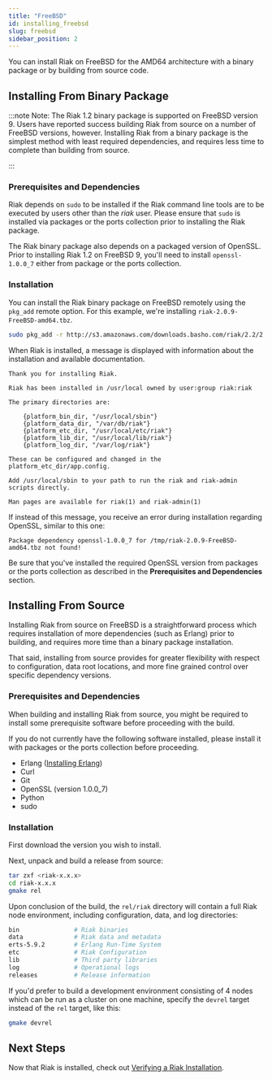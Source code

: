 ```yaml
---
title: "FreeBSD"
id: installing_freebsd
slug: freebsd
sidebar_position: 2
---
```


[install source erlang]: ../../setup/installing/source/erlang.md

[install verify]: ../../setup/installing/verify.md

You can install Riak on FreeBSD for the AMD64 architecture with a binary package or by building from source code.

## Installing From Binary Package

:::note Note: The Riak 1.2 binary package is supported on FreeBSD version 9. Users have reported success building Riak from source on a number of FreeBSD versions, however.
Installing Riak from a binary package is the simplest method with least required dependencies, and requires less time to complete than building from source.

:::

### Prerequisites and Dependencies

Riak depends on `sudo` to be installed if the Riak command line tools are to be executed by users other than the *riak* user. Please ensure that `sudo` is installed via packages or the ports collection prior to installing the Riak package.

The Riak binary package also depends on a packaged version of OpenSSL. Prior to installing Riak 1.2 on FreeBSD 9, you'll need to install `openssl-1.0.0_7` either from package or the ports collection.

### Installation

You can install the Riak binary package on FreeBSD remotely using the
`pkg_add` remote option. For this example, we're installing `riak-2.0.9-FreeBSD-amd64.tbz`.

```bash
sudo pkg_add -r http://s3.amazonaws.com/downloads.basho.com/riak/2.2/2.0.9/freebsd/9/riak-2.0.9-FreeBSD-amd64.tbz
```

When Riak is installed, a message is displayed with information about the installation and available documentation.

    Thank you for installing Riak.

    Riak has been installed in /usr/local owned by user:group riak:riak

    The primary directories are:

        {platform_bin_dir, "/usr/local/sbin"}
        {platform_data_dir, "/var/db/riak"}
        {platform_etc_dir, "/usr/local/etc/riak"}
        {platform_lib_dir, "/usr/local/lib/riak"}
        {platform_log_dir, "/var/log/riak"}

    These can be configured and changed in the platform_etc_dir/app.config.

    Add /usr/local/sbin to your path to run the riak and riak-admin scripts directly.

    Man pages are available for riak(1) and riak-admin(1)

If instead of this message, you receive an error during installation regarding OpenSSL, similar to this one:

    Package dependency openssl-1.0.0_7 for /tmp/riak-2.0.9-FreeBSD-amd64.tbz not found!

Be sure that you've installed the required OpenSSL version from packages or the ports collection as described in the **Prerequisites and Dependencies** section.

## Installing From Source

Installing Riak from source on FreeBSD is a straightforward process which requires installation of more dependencies (such as Erlang) prior to building, and requires more time than a binary package installation.

That said, installing from source provides for greater flexibility with respect to configuration, data root locations, and more fine grained control over specific dependency versions.

### Prerequisites and Dependencies

When building and installing Riak from source, you might be required to install some prerequisite software before proceeding with the build.

If you do not currently have the following software installed, please install it with packages or the ports collection before proceeding.

* Erlang ([Installing Erlang][install source erlang])
* Curl
* Git
* OpenSSL (version 1.0.0_7)
* Python
* sudo

### Installation

First download the version you wish to install.

Next, unpack and build a release from source:

```bash
tar zxf <riak-x.x.x>
cd riak-x.x.x
gmake rel
```

Upon conclusion of the build, the `rel/riak` directory will contain a full Riak node environment, including configuration, data, and log directories:

```bash
bin               # Riak binaries
data              # Riak data and metadata
erts-5.9.2        # Erlang Run-Time System
etc               # Riak Configuration
lib               # Third party libraries
log               # Operational logs
releases          # Release information
```

If you'd prefer to build a development environment consisting of 4 nodes which can be run as a cluster on one machine, specify the `devrel` target instead of the `rel` target, like this:

```bash
gmake devrel
```

## Next Steps

Now that Riak is installed, check out [Verifying a Riak Installation][install verify].
